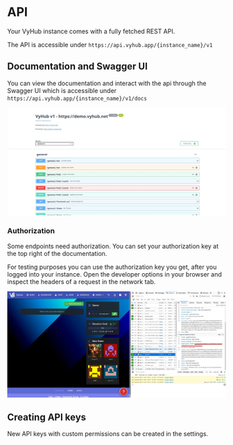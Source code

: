 # API

Your VyHub instance comes with a fully fetched REST API.  

The API is accessible under `https://api.vyhub.app/{instance_name}/v1`

## Documentation and Swagger UI

You can view the documentation and interact with the api through the Swagger UI which is accessible under `https://api.vyhub.app/{instance_name}/v1/docs`

![Swagger UI](../assets/api_guide/swagger.jpg)


### Authorization

Some endpoints need authorization. You can set your authorization key at the top right of the documentation.

For testing purposes you can use the authorization key you get, after you logged into your instance. Open the developer options in your browser and inspect the headers of a request in the network tab.

![Swagger UI](../assets/api_guide/authorization_header.jpg)


## Creating API keys
New API keys with custom permissions can be created in the settings.
